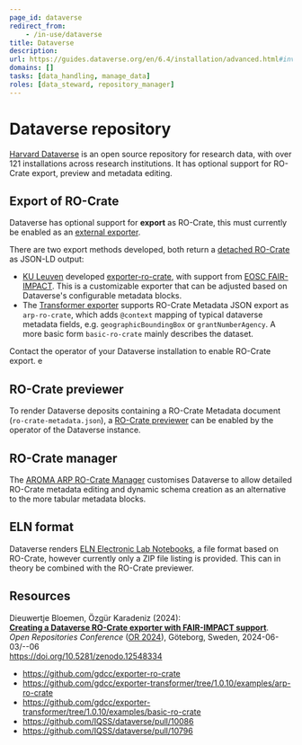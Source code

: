 ```yaml
---
page_id: dataverse
redirect_from:
    - /in-use/dataverse
title: Dataverse
description: 
url: https://guides.dataverse.org/en/6.4/installation/advanced.html#inventory-of-external-exporters
domains: []
tasks: [data_handling, manage_data]
roles: [data_steward, repository_manager]
---
```


# Dataverse repository
 
[Harvard Dataverse](https://dataverse.harvard.edu/) is an open source repository for research data, with over 121 installations across research institutions.  It has optional support for RO-Crate export, preview and metadata editing.

## Export of RO-Crate

Dataverse has optional support for **export** as RO-Crate, this must currently be enabled as an [external exporter](https://guides.dataverse.org/en/6.4/installation/advanced.html#external-metadata-exporters). 

There are two export methods developed, both return a [detached RO-Crate](ro-crate/specification/1.2-DRAFT/structure.html#detached-ro-crate) as JSON-LD output:

* [KU Leuven](https://www.kuleuven.be/) developed [exporter-ro-crate](https://github.com/gdcc/exporter-ro-crate), with support from [EOSC FAIR-IMPACT](https://fair-impact.eu/support-offer-2-enabling-fair-signposting-and-ro-crate-contentmetadata-discovery-and-consumption). This is a customizable exporter that can be adjusted based on Dataverse's configurable metadata blocks.
* The [Transformer exporter](https://github.com/gdcc/exporter-transformer) supports RO-Crate Metadata JSON export as `arp-ro-crate`, which adds `@context` mapping of typical dataverse metadata fields, e.g. `geographicBoundingBox` or `grantNumberAgency`. A more basic form `basic-ro-crate` mainly describes the dataset. 

Contact the operator of your Dataverse installation to enable RO-Crate export.
e
## RO-Crate previewer 

To render Dataverse deposits containing a RO-Crate Metadata document (`ro-crate-metadata.json`), a [RO-Crate previewer](https://github.com/gdcc/dataverse-previewers/blob/1.4/5.2curlcommands.md#ro-crate-previewer-beta) can be enabled by the operator of the Dataverse instance. 

## RO-Crate manager

The [AROMA ARP RO-Crate Manager](aroma) customises Dataverse to allow detailed RO-Crate metadata editing and dynamic schema creation as an alternative to the more tabular metadata blocks.


## ELN format

Dataverse renders [ELN Electronic Lab Notebooks](eln), a file format based on RO-Crate, however currently only a ZIP file listing is provided. This can in theory be combined with the RO-Crate previewer.


## Resources

Dieuwertje Bloemen, Özgür Karadeniz (2024):  
[**Creating a Dataverse RO-Crate exporter with FAIR-IMPACT support**](https://doi.org/10.5281/zenodo.12548334).  
_Open Repositories Conference_ ([OR 2024](https://or2024.openrepositories.org/)), Göteborg, Sweden, 2024-06-03/--06  
<https://doi.org/10.5281/zenodo.12548334>

* <https://github.com/gdcc/exporter-ro-crate>
* <https://github.com/gdcc/exporter-transformer/tree/1.0.10/examples/arp-ro-crate>
* <https://github.com/gdcc/exporter-transformer/tree/1.0.10/examples/basic-ro-crate>
* <https://github.com/IQSS/dataverse/pull/10086>
* <https://github.com/IQSS/dataverse/pull/10796>